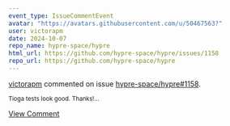 ```yaml
---
event_type: IssueCommentEvent
avatar: "https://avatars.githubusercontent.com/u/50467563?"
user: victorapm
date: 2024-10-07
repo_name: hypre-space/hypre
html_url: https://github.com/hypre-space/hypre/issues/1158
repo_url: https://github.com/hypre-space/hypre
---
```


<a href='https://github.com/victorapm' target='_blank'>victorapm</a> commented on issue <a href='https://github.com/hypre-space/hypre/issues/1158' target='_blank'>hypre-space/hypre#1158</a>.

<small>Tioga tests look good. Thanks!...</small>

<a href='https://github.com/hypre-space/hypre/issues/1158' target='_blank'>View Comment</a>